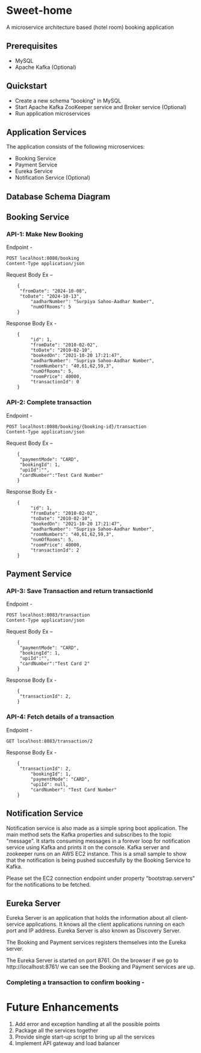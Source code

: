 # Sweet-home
A microservice architecture based (hotel room) booking application

## Prerequisites

- MySQL
- Apache Kafka (Optional)

## Quickstart

- Create a new schema "booking" in MySQL
- Start Apache Kafka ZooKeeper service and Broker service (Optional)
- Run application microservices

## Application Services

The application consists of the following microservices:
- Booking Service
- Payment Service
- Eureka Service
- Notification Service (Optional)

## Database Schema Diagram


## Booking Service

### API-1: Make New Booking

Endpoint -

```
POST localhost:8080/booking 
Content-Type application/json
```

Request Body Ex –

```
	{
   	 "fromDate": "2024-10-08",
   	 "toDate": "2024-10-13",
    	 "aadharNumber": "Surpiya Sahoo-Aadhar Number",
    	 "numOfRooms": 5
	}
```

Response Body Ex -

```
	{
    	 "id": 1,
    	 "fromDate": "2010-02-02",
    	 "toDate": "2010-02-10",
    	 "bookedOn": "2021-10-20 17:21:47",
    	 "aadharNumber": "Supriya Sahoo-Aadhar Number",
    	 "roomNumbers": "40,61,62,59,3",
    	 "numOfRooms": 5,
    	 "roomPrice": 40000,
    	 "transactionId": 0
	}
```

### API-2: Complete transaction

Endpoint -

```
POST localhost:8080/booking/{booking-id}/transaction
Content-Type application/json
```

Request Body Ex –

```
	{
   	 "paymentMode": "CARD",
	 "bookingId": 1,
	 "upiId":"",
	 "cardNumber":"Test Card Number"
	}
```

Response Body Ex -

```
	{
    	 "id": 1,
    	 "fromDate": "2010-02-02",
    	 "toDate": "2010-02-10",
    	 "bookedOn": "2021-10-20 17:21:47",
    	 "aadharNumber": "Supriya Sahoo-Aadhar Number",
    	 "roomNumbers": "40,61,62,59,3",
    	 "numOfRooms": 5,
    	 "roomPrice": 40000,
    	 "transactionId": 2
	}
```


## Payment Service

### API-3: Save Transaction and return transactionId

Endpoint -

```
POST localhost:8083/transaction
Content-Type application/json
```

Request Body Ex –

```
	{
   	 "paymentMode": "CARD",
	 "bookingId": 1,
	 "upiId":"",
	 "cardNumber":"Test Card 2"
	}
```

Response Body Ex -

```
	{
   	 "transactionId": 2,
	}
```

### API-4: Fetch details of a transaction

Endpoint -

```
GET localhost:8083/transaction/2
```

Response Body Ex -

```
	{
   	 "transactionId": 2,
    	 "bookingId": 1,
    	 "paymentMode": "CARD",
    	 "upiId": null,
    	 "cardNumber": "Test Card Number"
	}
```

## Notification Service

Notification service is also made as a simple spring boot application. The main method sets the Kafka properties and subscribes to the topic "message". It starts consuming messages in a forever loop for notification service using Kafka and prints it on the console. Kafka server and zookeeper runs on an AWS EC2 instance. This is a small sample to show that the notification is being pushed succesfully by the Booking Service to Kafka.

Please set the EC2 connection endpoint under property "bootstrap.servers" for the notifications to be fetched.

## Eureka Server

Eureka Server is an application that holds the information about all client-service applications. It knows all the client applications running on each port and IP address. Eureka Server is also known as Discovery Server.

The Booking and Payment services registers themselves into the Eureka server.

The Eureka Server is started on port 8761. On the browser if we go to http://localhost:8761/ we can see the Booking and Payment services are up.


### Completing a transaction to confirm booking -

# Future Enhancements

1.  Add error and exception handling at all the possible points
2.  Package all the services together
3.  Provide single start-up script to bring up all the services
4.  Implement API gateway and load balancer
